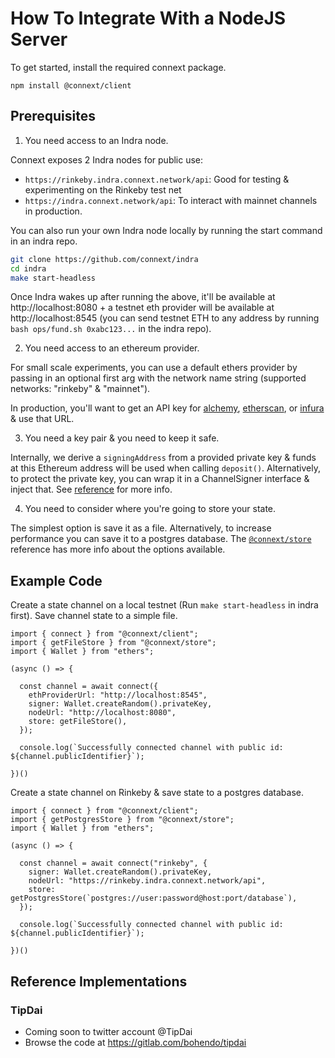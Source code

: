 
# How To Integrate With a NodeJS Server

To get started, install the required connext package.

```
npm install @connext/client
```

## Prerequisites

1. You need access to an Indra node.

Connext exposes 2 Indra nodes for public use:

 - `https://rinkeby.indra.connext.network/api`: Good for testing & experimenting on the Rinkeby test net
 - `https://indra.connext.network/api`: To interact with mainnet channels in production.

You can also run your own Indra node locally by running the start command in an indra repo.

```bash
git clone https://github.com/connext/indra
cd indra
make start-headless
```

Once Indra wakes up after running the above, it'll be available at http://localhost:8080 + a testnet eth provider will be available at http://localhost:8545 (you can send testnet ETH to any address by running `bash ops/fund.sh 0xabc123...` in the indra repo).

2. You need access to an ethereum provider.

For small scale experiments, you can use a default ethers provider by passing in an optional first arg with the network name string (supported networks: "rinkeby" & "mainnet").

In production, you'll want to get an API key for [alchemy](https://alchemyapi.io/), [etherscan](https://etherscan.io/), or [infura](https://infura.io/) & use that URL.

3. You need a key pair & you need to keep it safe.

Internally, we derive a `signingAddress` from a provided private key & funds at this Ethereum address will be used when calling `deposit()`. Alternatively, to protect the private key, you can wrap it in a ChannelSigner interface & inject that. See [reference](../reference/utils.html#channelsigner) for more info.

4. You need to consider where you're going to store your state.

The simplest option is save it as a file. Alternatively, to increase performance you can save it to a postgres database. The [`@connext/store`](../reference/store.md) reference has more info about the options available.

## Example Code

Create a state channel on a local testnet (Run `make start-headless` in indra first). Save channel state to a simple file.

```
import { connect } from "@connext/client";
import { getFileStore } from "@connext/store";
import { Wallet } from "ethers";

(async () => {

  const channel = await connect({
    ethProviderUrl: "http://localhost:8545",
    signer: Wallet.createRandom().privateKey,
    nodeUrl: "http://localhost:8080",
    store: getFileStore(),
  });

  console.log(`Successfully connected channel with public id: ${channel.publicIdentifier}`);

})()
```

Create a state channel on Rinkeby & save state to a postgres database.

```
import { connect } from "@connext/client";
import { getPostgresStore } from "@connext/store";
import { Wallet } from "ethers";

(async () => {

  const channel = await connect("rinkeby", {
    signer: Wallet.createRandom().privateKey,
    nodeUrl: "https://rinkeby.indra.connext.network/api",
    store: getPostgresStore(`postgres://user:password@host:port/database`),
  });

  console.log(`Successfully connected channel with public id: ${channel.publicIdentifier}`);

})()
```

## Reference Implementations

### TipDai
 - Coming soon to twitter account @TipDai
 - Browse the code at https://gitlab.com/bohendo/tipdai
